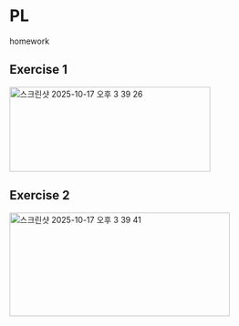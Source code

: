 # PL
homework

## Exercise 1
<img width="352" height="149" alt="스크린샷 2025-10-17 오후 3 39 26" src="https://github.com/user-attachments/assets/8dbbbc4d-acfd-47a8-ba2b-e6d3e038d333" />


## Exercise 2
<img width="386" height="182" alt="스크린샷 2025-10-17 오후 3 39 41" src="https://github.com/user-attachments/assets/ee86601d-554a-419d-bee6-e77219738cc6" />
